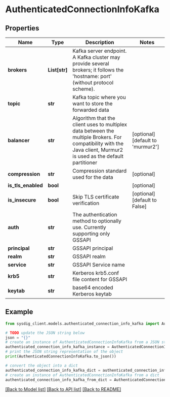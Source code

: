 # AuthenticatedConnectionInfoKafka


## Properties

Name | Type | Description | Notes
------------ | ------------- | ------------- | -------------
**brokers** | **List[str]** | Kafka server endpoint. A Kafka cluster may provide several brokers; it follows the &#39;hostname: port&#39; (without protocol scheme). | 
**topic** | **str** | Kafka topic where you want to store the forwarded data | 
**balancer** | **str** | Algorithm that the client uses to multiplex data between the multiple Brokers. For compatibility with the Java client, Murmur2 is used as the default partitioner | [optional] [default to 'murmur2']
**compression** | **str** | Compression standard used for the data | [optional] 
**is_tls_enabled** | **bool** |  | [optional] 
**is_insecure** | **bool** | Skip TLS certificate verification | [optional] [default to False]
**auth** | **str** | The authentication method to optionally use. Currently supporting only GSSAPI | 
**principal** | **str** | GSSAPI principal | 
**realm** | **str** | GSSAPI realm | 
**service** | **str** | GSSAPI Service name | 
**krb5** | **str** | Kerberos krb5.conf file content for GSSAPI | 
**keytab** | **str** | base64 encoded Kerberos keytab | 

## Example

```python
from sysdig_client.models.authenticated_connection_info_kafka import AuthenticatedConnectionInfoKafka

# TODO update the JSON string below
json = "{}"
# create an instance of AuthenticatedConnectionInfoKafka from a JSON string
authenticated_connection_info_kafka_instance = AuthenticatedConnectionInfoKafka.from_json(json)
# print the JSON string representation of the object
print(AuthenticatedConnectionInfoKafka.to_json())

# convert the object into a dict
authenticated_connection_info_kafka_dict = authenticated_connection_info_kafka_instance.to_dict()
# create an instance of AuthenticatedConnectionInfoKafka from a dict
authenticated_connection_info_kafka_from_dict = AuthenticatedConnectionInfoKafka.from_dict(authenticated_connection_info_kafka_dict)
```
[[Back to Model list]](../README.md#documentation-for-models) [[Back to API list]](../README.md#documentation-for-api-endpoints) [[Back to README]](../README.md)


